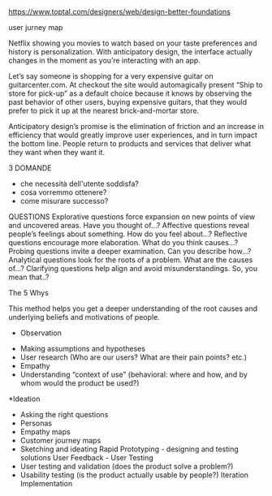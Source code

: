 https://www.toptal.com/designers/web/design-better-foundations

user jurney map

Netflix showing you movies to watch based on your taste preferences and history is personalization.
With anticipatory design, the interface actually changes in the moment as you’re interacting with an app.

Let’s say someone is shopping for a very expensive guitar on guitarcenter.com. At checkout the site would automagically present “Ship to store for pick-up” as a default choice because it knows by observing the past behavior of other users, buying expensive guitars, that they would prefer to pick it up at the nearest brick-and-mortar store.

Anticipatory design’s promise is the elimination of friction and an increase in efficiency that would greatly improve user experiences, and in turn impact the bottom line. People return to products and services that deliver what they want when they want it.

3 DOMANDE
- che necessità dell'utente soddisfa?
- cosa vorremmo ottenere?
- come misurare successo?

QUESTIONS
Explorative questions force expansion on new points of view and uncovered areas. Have you thought of…?
Affective questions reveal people’s feelings about something. How do you feel about…?
Reflective questions encourage more elaboration. What do you think causes…?
Probing questions invite a deeper examination. Can you describe how…?
Analytical questions look for the roots of a problem. What are the causes of…?
Clarifying questions help align and avoid misunderstandings. So, you mean that..?

The 5 Whys

This method helps you get a deeper understanding of the root causes and underlying beliefs and motivations of people.


* Observation
- Making assumptions and hypotheses
- User research (Who are our users? What are their pain points? etc.)
- Empathy
- Understanding “context of use” (behavioral: where and how, and by whom would the product be used?)



*Ideation
- Asking the right questions
- Personas
- Empathy maps
- Customer journey maps
- Sketching and ideating
Rapid Prototyping - designing and testing solutions
User Feedback - User Testing
- User testing and validation (does the product solve a problem?)
- Usability testing (is the product actually usable by people?)
Iteration
Implementation
